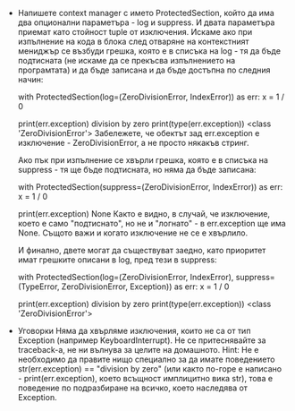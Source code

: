 * Напишете context manager с името ProtectedSection, който да има два опционални параметъра - log и suppress.
  И двата параметъра приемат като стойност tuple от изключения. Искаме ако при изпълнение на кода в блока след 
  отваряне на контекстният мениджър се възбуди грешка, която е в списъка на log - тя да бъде подтисната (не искаме 
  да се прекъсва изпълнението на програмтата) и да бъде записана и да бъде достъпна по следния начин:

  with ProtectedSection(log=(ZeroDivisionError, IndexError)) as err:
      x = 1 / 0

  print(err.exception)
  division by zero
  print(type(err.exception))
  <class 'ZeroDivisionError'>
  Забележете, че обектът зад err.exception е изключение - ZeroDivisionError, а не просто някакъв стринг.

  Ако пък при изпълнение се хвърли грешка, която е в списъка на suppress - тя ще бъде подтисната, но няма да бъде 
  записана:

  with ProtectedSection(suppress=(ZeroDivisionError, IndexError)) as err:
    x = 1 / 0

  print(err.exception)
  None
  Както е видно, в случай, че изключение, което е само "подтиснато", но не и "логнато" - в err.exception ще има 
  None. Същото важи и когато изключение не се е хвърлило.

  И финално, двете могат да съществуват заедно, като приоритет имат грешките описани в log, пред тези в suppress:

  with ProtectedSection(log=(ZeroDivisionError, IndexError), suppress=(TypeError, ZeroDivisionError, Exception)) 
  as err:
      x = 1 / 0

  print(err.exception)
  division by zero
  print(type(err.exception))
  <class 'ZeroDivisionError'>
  
* Уговорки
  Няма да хвърляме изключения, които не са от тип Exception (например KeyboardInterrupt).
  Не се притеснявайте за traceback-а, не ни вълнува за целите на домашното.
  Hint: Не е необходимо да правите нищо специално за да имате поведението str(err.exception) == "division by zero" 
  (или както по-горе е написано - print(err.exception), което всъщност имплицитно вика str), това е поведение по подразбиране на всичко, което наследява от Exception.
